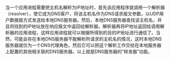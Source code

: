 当一个应用进程需要把主机名解析为IP地址时，首先该应用程序就调用一个解析器（resolver），使它成为DNS客户，将该主机名作为DNS请求报文参数，以UDP用户数据报方式发送给本地DNS服务器。然后，本地DNS服务器查找该主机名，并且将找到的IP地址放在响应报文中返回给解析器。解析器再将IP地址返回给调用解析器的应用进程，这样应用进程就可以根据所得到的目的IP地址进行通信了。当然，可能会存在本地DNS服务器不能解析所请求的主机名的情况，这时本地DNS服务器就仅为一个DNS代理角色，然后它可以把这个解析工作交给在本地服务器上配置的其他相关联的DNS服务器。以上就是DNS服务器的“转发器”功能。

